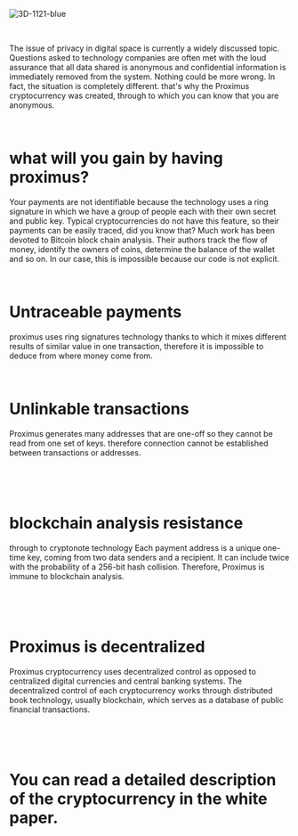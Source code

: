 ![3D-1121-blue](https://user-images.githubusercontent.com/51268226/65818668-f4278f00-e213-11e9-8625-f55dc7eca536.jpg)

​
​

 


 The issue of privacy in digital space is currently a widely discussed topic.
Questions asked to technology companies are often met with the loud assurance that all data shared is anonymous and confidential information is immediately removed from the system.
Nothing could be more wrong. In fact, the situation is completely different. that's why the Proximus cryptocurrency was created, through to which you can know that you are anonymous.

​



   #                                     what will you gain by having proximus?
   
Your payments are not identifiable because the technology uses a ring signature in which we have a group of people each with their own secret and public key. Typical cryptocurrencies do not have this feature, so their payments can be easily traced, did you know that? Much work has been devoted to Bitcoin block chain analysis. Their authors track the flow of money, identify the owners of coins, determine the balance of the wallet and so on. In our case, this is impossible because our code is not explicit.


​

   #                                             Untraceable payments
   
proximus uses ring signatures technology thanks to which it mixes different results
of similar value in one transaction, therefore it is impossible to deduce from where
money come from.


​

   #                                           Unlinkable transactions
   
​Proximus generates many addresses that are one-off so they cannot be read
from one set of keys. therefore connection cannot be established
between transactions or addresses.

​

​

   #                                        blockchain analysis resistance
   
through to cryptonote technology Each payment address is a unique one-time key, coming from two data senders and a recipient.
It can include twice with the probability of a 256-bit hash collision. Therefore, Proximus is immune to blockchain analysis.

​
    

​

   #                                           Proximus is decentralized
   
Proximus cryptocurrency uses decentralized control as opposed to centralized digital currencies and central banking systems.
The decentralized control of each cryptocurrency works through distributed book technology, usually blockchain,
which serves as a database of public financial transactions.

​

​

#                             You can read a detailed description of the cryptocurrency in the white paper.

​
